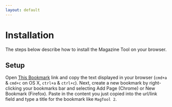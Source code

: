 ```yaml
---
layout: default
---
```


# Installation

The steps below describe how to install the Magazine Tool on your browser.
<!-- [[TOC]] -->

## Setup

Open [This Bookmark][bookmark] link and copy the text displayed in your browser (`cmd+a` & `cmd+c` on OS X, `ctrl+a` & `ctrl+c`). Next, create a new bookmark by right-clicking your bookmarks bar and selecting Add Page (Chrome) or New Bookmark (Firefox). Paste in the content you just copied into the url/link field and type a title for the bookmark like `MagTool 2`.

[bookmark]: http://staging.net-a-porter.com/alfresco/nap/webAssets/magazine/_shared/contents/MagTool/js/bookmark.min.js?v=1.0.9